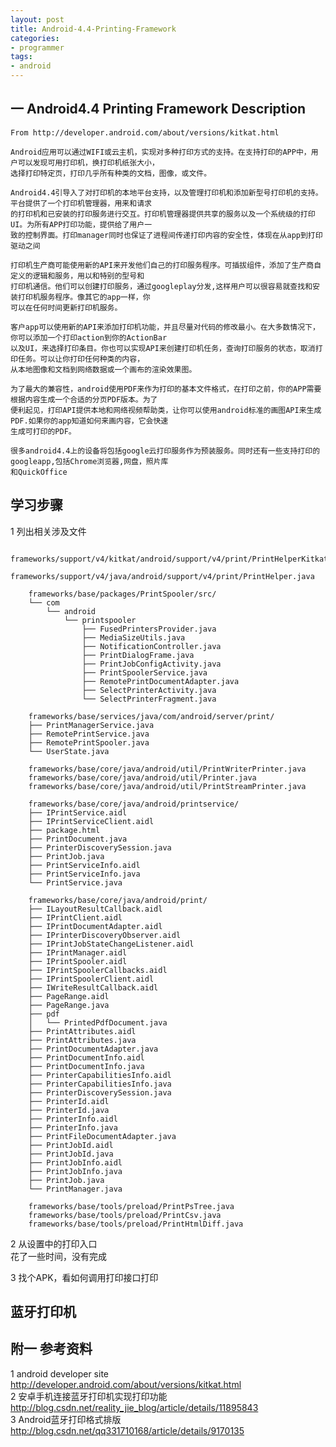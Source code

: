```yaml
---
layout: post
title: Android-4.4-Printing-Framework
categories:
- programmer
tags:
- android
---
```



##	一	Android4.4 Printing Framework Description
	From http://developer.android.com/about/versions/kitkat.html

	Android应用可以通过WIFI或云主机，实现对多种打印方式的支持。在支持打印的APP中，用户可以发现可用打印机，换打印机纸张大小，
	选择打印特定页，打印几乎所有种类的文档，图像，或文件。

	Android4.4引导入了对打印机的本地平台支持，以及管理打印机和添加新型号打印机的支持。平台提供了一个打印机管理器，用来和请求
	的打印机和已安装的打印服务进行交互。打印机管理器提供共享的服务以及一个系统级的打印UI。为所有APP打印功能，提供给了用户一
	致的控制界面。打印manager同时也保证了进程间传递打印内容的安全性，体现在从app到打印驱动之间

	打印机生产商可能使用新的API来开发他们自己的打印服务程序。可插拔组件，添加了生产商自定义的逻辑和服务，用以和特别的型号和
	打印机通信。他们可以创建打印服务，通过googleplay分发,这样用户可以很容易就查找和安装打印机服务程序。像其它的app一样，你
	可以在任何时间更新打印机服务。

	客户app可以使用新的API来添加打印机功能，并且尽量对代码的修改最小。在大多数情况下，你可以添加一个打印action到你的ActionBar
	以及UI，来选择打印条目。你也可以实现API来创建打印机任务，查询打印服务的状态，取消打印任务。可以让你打印任何种类的内容，
	从本地图像和文档到网络数据或一个画布的渲染效果图。

	为了最大的兼容性，android使用PDF来作为打印的基本文件格式，在打印之前，你的APP需要根据内容生成一个合适的分页PDF版本。为了
	便利起见，打印API提供本地和网络视频帮助类，让你可以使用android标准的画图API来生成PDF.如果你的app知道如何来画内容，它会快速
	生成可打印的PDF。

	很多android4.4上的设备将包括google云打印服务作为预装服务。同时还有一些支持打印的googleapp,包括Chrome浏览器,网盘，照片库
	和QuickOffice


##	学习步骤

1	列出相关涉及文件		

		frameworks/support/v4/kitkat/android/support/v4/print/PrintHelperKitkat.java
		frameworks/support/v4/java/android/support/v4/print/PrintHelper.java

		frameworks/base/packages/PrintSpooler/src/
		└── com
			└── android
				└── printspooler
					├── FusedPrintersProvider.java
					├── MediaSizeUtils.java
					├── NotificationController.java
					├── PrintDialogFrame.java
				    ├── PrintJobConfigActivity.java
				    ├── PrintSpoolerService.java
				    ├── RemotePrintDocumentAdapter.java
					├── SelectPrinterActivity.java
					└── SelectPrinterFragment.java

		frameworks/base/services/java/com/android/server/print/
		├── PrintManagerService.java
		├── RemotePrintService.java
		├── RemotePrintSpooler.java
		└── UserState.java

		frameworks/base/core/java/android/util/PrintWriterPrinter.java
		frameworks/base/core/java/android/util/Printer.java
		frameworks/base/core/java/android/util/PrintStreamPrinter.java

		frameworks/base/core/java/android/printservice/
		├── IPrintService.aidl
		├── IPrintServiceClient.aidl
		├── package.html
		├── PrintDocument.java
		├── PrinterDiscoverySession.java
		├── PrintJob.java
		├── PrintServiceInfo.aidl
		├── PrintServiceInfo.java
		└── PrintService.java

		frameworks/base/core/java/android/print/
		├── ILayoutResultCallback.aidl
		├── IPrintClient.aidl
		├── IPrintDocumentAdapter.aidl
		├── IPrinterDiscoveryObserver.aidl
		├── IPrintJobStateChangeListener.aidl
		├── IPrintManager.aidl
		├── IPrintSpooler.aidl
		├── IPrintSpoolerCallbacks.aidl
		├── IPrintSpoolerClient.aidl
		├── IWriteResultCallback.aidl
		├── PageRange.aidl
		├── PageRange.java
		├── pdf
		│   └── PrintedPdfDocument.java
		├── PrintAttributes.aidl
		├── PrintAttributes.java
		├── PrintDocumentAdapter.java
		├── PrintDocumentInfo.aidl
		├── PrintDocumentInfo.java
		├── PrinterCapabilitiesInfo.aidl
		├── PrinterCapabilitiesInfo.java
		├── PrinterDiscoverySession.java
		├── PrinterId.aidl
		├── PrinterId.java
		├── PrinterInfo.aidl
		├── PrinterInfo.java
		├── PrintFileDocumentAdapter.java
		├── PrintJobId.aidl
		├── PrintJobId.java
		├── PrintJobInfo.aidl
		├── PrintJobInfo.java
		├── PrintJob.java
		└── PrintManager.java

		frameworks/base/tools/preload/PrintPsTree.java
		frameworks/base/tools/preload/PrintCsv.java
		frameworks/base/tools/preload/PrintHtmlDiff.java



2	从设置中的打印入口		
	花了一些时间，没有完成

3	找个APK，看如何调用打印接口打印








##	蓝牙打印机
	


##	附一	参考资料		
1	android developer site		
	http://developer.android.com/about/versions/kitkat.html			
2	安卓手机连接蓝牙打印机实现打印功能		
	http://blog.csdn.net/reality_jie_blog/article/details/11895843		
3	Android蓝牙打印格式排版		
	http://blog.csdn.net/qq331710168/article/details/9170135		

